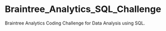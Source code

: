 # Braintree_Analytics_SQL_Challenge
Braintree Analytics Coding Challenge for Data Analysis using SQL.
